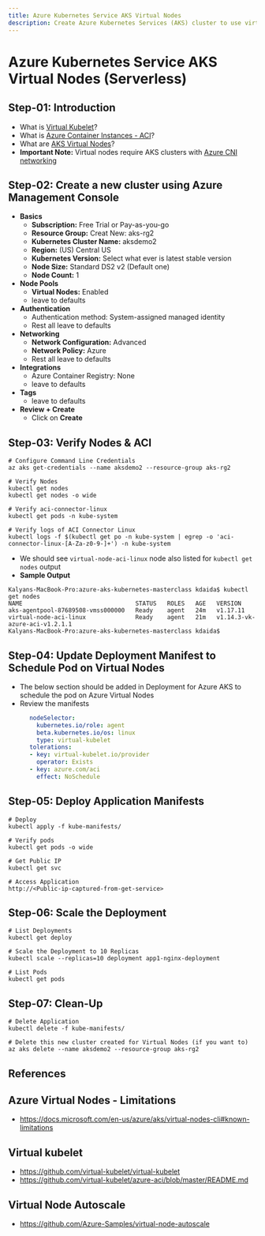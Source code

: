 ```yaml
---
title: Azure Kubernetes Service AKS Virtual Nodes
description: Create Azure Kubernetes Services (AKS) cluster to use virtual nodes 
---
```


# Azure Kubernetes Service AKS Virtual Nodes (Serverless)

## Step-01: Introduction
- What is [Virtual Kubelet](https://github.com/virtual-kubelet/virtual-kubelet)?
- What is [Azure Container Instances - ACI](https://docs.microsoft.com/en-us/azure/container-instances/)?
- What are [AKS Virtual Nodes](https://docs.microsoft.com/en-us/azure/aks/virtual-nodes-portal)?
- **Important Note:** Virtual nodes require AKS clusters with [Azure CNI networking](https://docs.microsoft.com/en-us/azure/aks/configure-azure-cni)

 ## Step-02: Create a new cluster using Azure Management Console
- **Basics**
  - **Subscription:** Free Trial or Pay-as-you-go
  - **Resource Group:** Creat New: aks-rg2
  - **Kubernetes Cluster Name:** aksdemo2
  - **Region:** (US) Central US
  - **Kubernetes Version:** Select what ever is latest stable version
  - **Node Size:** Standard DS2 v2 (Default one)
  - **Node Count:** 1
- **Node Pools**
  - **Virtual Nodes:** Enabled
  - leave to defaults
- **Authentication**
  - Authentication method: 	System-assigned managed identity
  - Rest all leave to defaults
- **Networking**
  - **Network Configuration:** Advanced
  - **Network Policy:** Azure
  - Rest all leave to defaults
- **Integrations**
  - Azure Container Registry: None
  - leave to defaults
- **Tags**
  - leave to defaults
- **Review + Create**
  - Click on **Create**


## Step-03: Verify Nodes & ACI
```
# Configure Command Line Credentials
az aks get-credentials --name aksdemo2 --resource-group aks-rg2

# Verify Nodes
kubectl get nodes 
kubectl get nodes -o wide

# Verify aci-connector-linux
kubectl get pods -n kube-system

# Verify logs of ACI Connector Linux
kubectl logs -f $(kubectl get po -n kube-system | egrep -o 'aci-connector-linux-[A-Za-z0-9-]+') -n kube-system
```
- We should see `virtual-node-aci-linux` node also listed for `kubectl get nodes` output
- **Sample Output**
```
Kalyans-MacBook-Pro:azure-aks-kubernetes-masterclass kdaida$ kubectl get nodes
NAME                                STATUS   ROLES   AGE   VERSION
aks-agentpool-87689508-vmss000000   Ready    agent   24m   v1.17.11
virtual-node-aci-linux              Ready    agent   21m   v1.14.3-vk-azure-aci-v1.2.1.1
Kalyans-MacBook-Pro:azure-aks-kubernetes-masterclass kdaida$
```

## Step-04: Update Deployment Manifest to Schedule Pod on Virtual Nodes
- The below section should be added in Deployment for Azure AKS to schedule the pod on Azure Virtual Nodes
- Review the manifests
```yaml
      nodeSelector:
        kubernetes.io/role: agent
        beta.kubernetes.io/os: linux
        type: virtual-kubelet
      tolerations:
      - key: virtual-kubelet.io/provider
        operator: Exists
      - key: azure.com/aci
        effect: NoSchedule
```

## Step-05: Deploy Application Manifests
```
# Deploy
kubectl apply -f kube-manifests/

# Verify pods
kubectl get pods -o wide

# Get Public IP
kubectl get svc

# Access Application
http://<Public-ip-captured-from-get-service>
```

## Step-06: Scale the Deployment 
```
# List Deployments
kubectl get deploy

# Scale the Deployment to 10 Replicas
kubectl scale --replicas=10 deployment app1-nginx-deployment

# List Pods
kubectl get pods
```

## Step-07: Clean-Up
```
# Delete Application
kubectl delete -f kube-manifests/

# Delete this new cluster created for Virtual Nodes (if you want to)
az aks delete --name aksdemo2 --resource-group aks-rg2
```

## References
## Azure Virtual Nodes - Limitations
- https://docs.microsoft.com/en-us/azure/aks/virtual-nodes-cli#known-limitations

## Virtual kubelet
- https://github.com/virtual-kubelet/virtual-kubelet
- https://github.com/virtual-kubelet/azure-aci/blob/master/README.md

## Virtual Node Autoscale
- https://github.com/Azure-Samples/virtual-node-autoscale